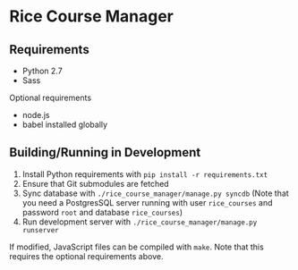 Rice Course Manager
===

Requirements
---
* Python 2.7
* Sass

Optional requirements

* node.js
* babel installed globally

Building/Running in Development
---
1. Install Python requirements with `pip install -r requirements.txt`
2. Ensure that Git submodules are fetched
3. Sync database with `./rice_course_manager/manage.py syncdb` (Note that you need a PostgresSQL server running with user `rice_courses` and password `root` and database `rice_courses`)
4. Run development server with `./rice_course_manager/manage.py runserver`

If modified, JavaScript files can be compiled with `make`. Note that this requires the optional requirements above.